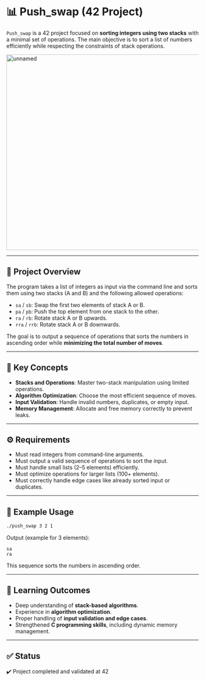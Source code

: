 # 📊 Push_swap (42 Project)

`Push_swap` is a 42 project focused on **sorting integers using two stacks** with a minimal set of operations. The main objective is to sort a list of numbers efficiently while respecting the constraints of stack operations.

<img width="512" height="512" alt="unnamed" src="https://github.com/user-attachments/assets/27dad990-bfed-401f-8a09-4d6fc5f6841f" />

---

## 🚀 Project Overview

The program takes a list of integers as input via the command line and sorts them using two stacks (A and B) and the following allowed operations:

- `sa` / `sb`: Swap the first two elements of stack A or B.
- `pa` / `pb`: Push the top element from one stack to the other.
- `ra` / `rb`: Rotate stack A or B upwards.
- `rra` / `rrb`: Rotate stack A or B downwards.

The goal is to output a sequence of operations that sorts the numbers in ascending order while **minimizing the total number of moves**.

---

## 🔑 Key Concepts

- **Stacks and Operations**: Master two-stack manipulation using limited operations.
- **Algorithm Optimization**: Choose the most efficient sequence of moves.
- **Input Validation**: Handle invalid numbers, duplicates, or empty input.
- **Memory Management**: Allocate and free memory correctly to prevent leaks.

---

## ⚙️ Requirements

- Must read integers from command-line arguments.
- Must output a valid sequence of operations to sort the input.
- Must handle small lists (2–5 elements) efficiently.
- Must optimize operations for larger lists (100+ elements).
- Must correctly handle edge cases like already sorted input or duplicates.

---

## 📝 Example Usage

```bash
./push_swap 3 2 1
```
Output (example for 3 elements):
```
sa
ra
```

This sequence sorts the numbers in ascending order.

---

## 🎯 Learning Outcomes

- Deep understanding of **stack-based algorithms**.
- Experience in **algorithm optimization**.
- Proper handling of **input validation and edge cases**.
- Strengthened **C programming skills**, including dynamic memory management.

---

## ✅ Status

✔️ Project completed and validated at 42
